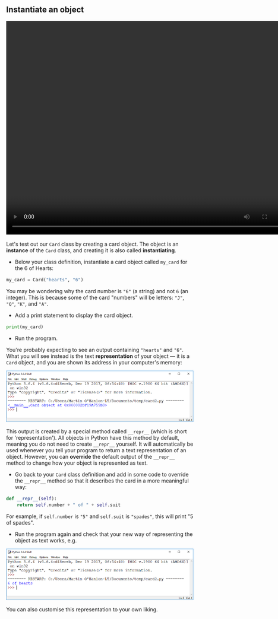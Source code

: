 ## Instantiate an object

<video width="768" height="576" controls>
<source src="resources/clip2.mp4" type="video/mp4">
Your browser does not support the video tag, so try FireFox or Chrome.
</video>

Let's test out our `Card` class by creating a card object. The object is an **instance** of the `Card` class, and creating it is also called **instantiating**.

+ Below your class definition, instantiate a card object called `my_card` for the 6 of Hearts:

```python
my_card = Card("hearts", "6")
```

You may be wondering why the card number is `"6"` (a string) and not `6` (an integer). This is because some of the card "numbers" will be letters: `"J"`, `"Q"`, `"K"`, and `"A"`.

+ Add a print statement to display the card object.

```python
print(my_card)
```

+ Run the program. 

You're probably expecting to see an output containing `"hearts"` and `"6"`. What you will see instead is the text **representation** of your object — it is a `Card` object, and you are shown its address in your computer's memory:

![<__main__.Card object at 0x000002A437045978>](images/repr1.png)

This output is created by a special method called `__repr__` (which is short for 'representation'). All objects in Python have this method by default, meaning you do not need to create `__repr__` yourself. It will automatically be used whenever you tell your program to return a text representation of an object. However, you can **override** the default output of the `__repr__` method to change how your object is represented as text.

+ Go back to your `Card` class definition and add in some code to override the `__repr__` method so that it describes the card in a more meaningful way:

```python
def __repr__(self):
    return self.number + " of " + self.suit
```

For example, if `self.number` is `"5"` and `self.suit` is `"spades"`, this will print "5 of spades".

+ Run the program again and check that your new way of representing the object as text works, e.g.

![6 of hearts](images/repr2.png)

You can also customise this representation to your own liking.

